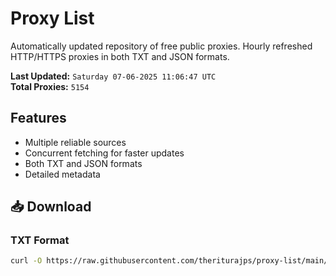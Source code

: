 # Proxy List

Automatically updated repository of free public proxies. Hourly refreshed HTTP/HTTPS proxies in both TXT and JSON formats.

**Last Updated:** `Saturday 07-06-2025 11:06:47 UTC`  
**Total Proxies:** `5154`

## Features
- Multiple reliable sources
- Concurrent fetching for faster updates
- Both TXT and JSON formats
- Detailed metadata

## 📥 Download

### TXT Format
```bash
curl -O https://raw.githubusercontent.com/theriturajps/proxy-list/main/proxies.txt